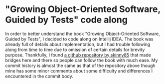 # "Growing Object-Oriented Software, Guided by Tests" code along

In order to better understand the book "Growing Object-Oriented Software, Guided by Tests", I decided to code along on Intellij IDEA.
The book was already full of details about implementation, but I had trouble following along from time to time due to omission of certain details for brevity purpose.
Thankfully, I found [a github repository by skinny85](https://github.com/skinny85/goos-book-code) that made bridges here and there so people can follow the book with much ease.
My commit history is almost the same as that of the repository above though mine has some minor comments about some difficulty and differences I encountered in the commit body.
